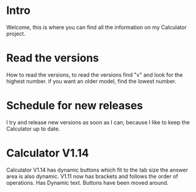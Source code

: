 # Intro

Welcome,
  this is where you can find
  all the information on my Calculator
  project. 

# Read the versions

How to read the versions,
  to read the versions
  find "v" and look for
  the highest number.
  if you want an
  older model, find the
  lowest number.

# Schedule for new releases
  I try and release new versions
  as soon as I can, because I
  like to keep the Calculator up
  to date.
  
# Calculator V1.14
  Calculator V1.14 has
  dynamic buttons which
  fit to the tab size
  the answer area is
  also dynamic. V1.11
  now has brackets and
  follows the order of
  operations. Has Dynamic
  text. Buttons have been moved around.
